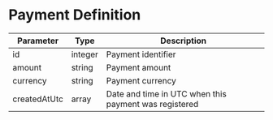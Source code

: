 # Payment Definition

| Parameter      | Type    | Description                                           |
|----------------|---------|-------------------------------------------------------|
| id             | integer | Payment identifier                                    |
| amount         | string  | Payment amount                                        |
| currency       | string  | Payment currency                                      |
| createdAtUtc   | array   | Date and time  in UTC when this payment was registered |
